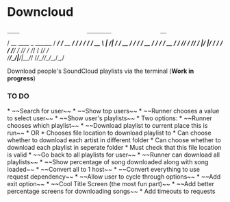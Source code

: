 <h1>Downcloud</h1>

    ____                      ________                __
   / __ \____ _      ______  / ____/ /___  __  ______/ /
  / / / / __ \ | /| / / __ \/ /   / / __ \/ / / / __  / 
 / /_/ / /_/ / |/ |/ / / / / /___/ / /_/ / /_/ / /_/ /  
/_____/\____/|__/|__/_/ /_/\____/_/\____/\__,_/\__,_/   

Download people's SoundCloud playlists via the terminal (__Work in progress__)

<h3>TO DO</h3>
* ~~Search for user~~
* ~~Show top users~~
* ~~Runner chooses a value to select user~~
* ~~Show user's playlists~~
* Two options:
	* ~~Runner chooses which playlist~~
		* ~~Download playlist to current place this is run~~
		* OR
		* Chooses file location to download playlist to
			* Can choose whether to download each artist in different folder
			* Can choose whether to download each playlist in seperate folder
			* Must check that this file location is valid
		* ~~Go back to all playlists for user~~
	* ~~Runner can download all playlists~~
* ~~Show percentage of song downloaded along with song loaded~~
* ~~Convert all to 1 host~~
* ~~Convert everything to use request dependency~~
* ~~Allow user to cycle through options~~
* ~~Add exit option~~
* ~~Cool Title Screen (the most fun part)~~
* ~~Add better percentage screens for downloading songs~~
* Add timeouts to requests